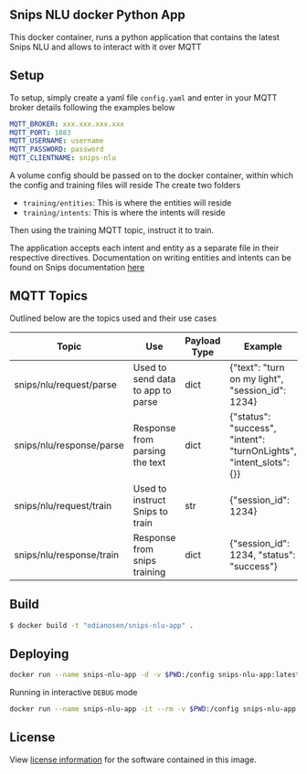 ## Snips NLU docker Python App

This docker container, runs a python application that contains the latest Snips NLU and allows to interact with it over MQTT

Setup
------

To setup, simply create a yaml file `config.yaml` and enter in your MQTT broker details following the examples below

```yaml
MQTT_BROKER: xxx.xxx.xxx.xxx
MQTT_PORT: 1883
MQTT_USERNAME: username
MQTT_PASSWORD: password
MQTT_CLIENTNAME: snips-nlu
```

A volume config should be passed on to the docker container, within which the config and training files will reside
The create two folders
- `training/entities`: This is where the entities will reside
- `training/intents`: This is where the intents will reside

Then using the training MQTT topic, instruct it to train.

The application accepts each intent and entity as a separate file in their respective directives. 
Documentation on writing entities and intents can be found on Snips documentation [here](https://snips-nlu.readthedocs.io/en/latest/)

MQTT Topics
------------

Outlined below are the topics used and their use cases

| Topic                    | Use                               | Payload Type | Example                                                             |
|--------------------------|-----------------------------------|--------------|---------------------------------------------------------------------|
| snips/nlu/request/parse  | Used to send data to app to parse | dict         | {"text": "turn on my light", "session_id": 1234}                    |
| snips/nlu/response/parse | Response from parsing the text    | dict         | {"status": "success", "intent": "turnOnLights", "intent_slots": {}} |
| snips/nlu/request/train  | Used to instruct Snips to train   | str          | {"session_id": 1234}                                                |
| snips/nlu/response/train | Response from snips training      | dict         | {"session_id": 1234, "status": "success"}                           |



Build
------

```bash
$ docker build -t "odianosen/snips-nlu-app" .
```

Deploying
----------
```bash
docker run --name snips-nlu-app -d -v $PWD:/config snips-nlu-app:latest
```

Running in interactive `DEBUG` mode
```bash
docker run --name snips-nlu-app -it --rm -v $PWD:/config snips-nlu-app:latest -c /config -d DEBUG
```

## License

View [license information](https://github.com/snipsco/snips-nlu#licence) for the software contained in this image.

